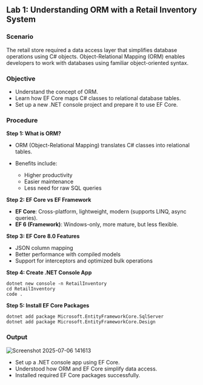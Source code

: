 ## **Lab 1: Understanding ORM with a Retail Inventory System**

### **Scenario**

The retail store required a data access layer that simplifies database operations using C# objects. Object-Relational Mapping (ORM) enables developers to work with databases using familiar object-oriented syntax.

### **Objective**

* Understand the concept of ORM.
* Learn how EF Core maps C# classes to relational database tables.
* Set up a new .NET console project and prepare it to use EF Core.

### **Procedure**

**Step 1: What is ORM?**

* ORM (Object-Relational Mapping) translates C# classes into relational tables.
* Benefits include:

  *  Higher productivity
  *  Easier maintenance
  *  Less need for raw SQL queries

**Step 2: EF Core vs EF Framework**

* **EF Core**: Cross-platform, lightweight, modern (supports LINQ, async queries).
* **EF 6 (Framework)**: Windows-only, more mature, but less flexible.

**Step 3: EF Core 8.0 Features**

* JSON column mapping
* Better performance with compiled models
* Support for interceptors and optimized bulk operations

**Step 4: Create .NET Console App**

```
dotnet new console -n RetailInventory
cd RetailInventory
code .
```

**Step 5: Install EF Core Packages**

```
dotnet add package Microsoft.EntityFrameworkCore.SqlServer
dotnet add package Microsoft.EntityFrameworkCore.Design
```

### **Output**
![Screenshot 2025-07-06 141613](https://github.com/user-attachments/assets/7630d93e-df75-46df-8e66-dd06547b6b69)

* Set up a .NET console app using EF Core.
* Understood how ORM and EF Core simplify data access.
* Installed required EF Core packages successfully.

